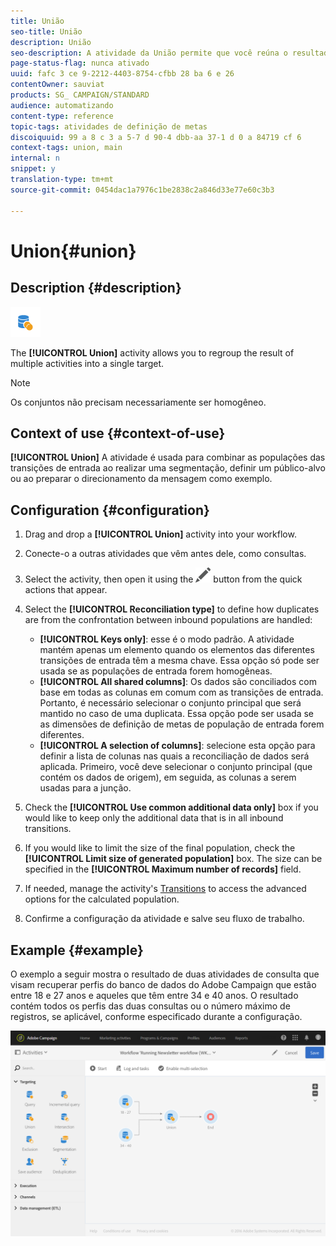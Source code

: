 ```yaml
---
title: União
seo-title: União
description: União
seo-description: A atividade da União permite que você reúna o resultado de várias atividades em um único destino.
page-status-flag: nunca ativado
uuid: fafc 3 ce 9-2212-4403-8754-cfbb 28 ba 6 e 26
contentOwner: sauviat
products: SG_ CAMPAIGN/STANDARD
audience: automatizando
content-type: reference
topic-tags: atividades de definição de metas
discoiquuid: 99 a 8 c 3 a 5-7 d 90-4 dbb-aa 37-1 d 0 a 84719 cf 6
context-tags: union, main
internal: n
snippet: y
translation-type: tm+mt
source-git-commit: 0454dac1a7976c1be2838c2a846d33e77e60c3b3

---
```



# Union{#union}

## Description {#description}

![](assets/union.png)

The **[!UICONTROL Union]** activity allows you to regroup the result of multiple activities into a single target.

>[!NOTE]
>
>Os conjuntos não precisam necessariamente ser homogêneo.

## Context of use {#context-of-use}

**[!UICONTROL Union]** A atividade é usada para combinar as populações das transições de entrada ao realizar uma segmentação, definir um público-alvo ou ao preparar o direcionamento da mensagem como exemplo.

## Configuration {#configuration}

1. Drag and drop a **[!UICONTROL Union]** activity into your workflow.
1. Conecte-o a outras atividades que vêm antes dele, como consultas.
1. Select the activity, then open it using the ![](assets/edit_darkgrey-24px.png) button from the quick actions that appear.
1. Select the **[!UICONTROL Reconciliation type]** to define how duplicates are from the confrontation between inbound populations are handled:

   * **[!UICONTROL Keys only]**: esse é o modo padrão. A atividade mantém apenas um elemento quando os elementos das diferentes transições de entrada têm a mesma chave. Essa opção só pode ser usada se as populações de entrada forem homogêneas.
   * **[!UICONTROL All shared columns]**: Os dados são conciliados com base em todas as colunas em comum com as transições de entrada. Portanto, é necessário selecionar o conjunto principal que será mantido no caso de uma duplicata. Essa opção pode ser usada se as dimensões de definição de metas de população de entrada forem diferentes.
   * **[!UICONTROL A selection of columns]**: selecione esta opção para definir a lista de colunas nas quais a reconciliação de dados será aplicada. Primeiro, você deve selecionar o conjunto principal (que contém os dados de origem), em seguida, as colunas a serem usadas para a junção.

1. Check the **[!UICONTROL Use common additional data only]** box if you would like to keep only the additional data that is in all inbound transitions.
1. If you would like to limit the size of the final population, check the **[!UICONTROL Limit size of generated population]** box. The size can be specified in the **[!UICONTROL Maximum number of records]** field.
1. If needed, manage the activity's [Transitions](../../automating/using/executing-a-workflow.md#managing-an-activity-s-outbound-transitions) to access the advanced options for the calculated population.
1. Confirme a configuração da atividade e salve seu fluxo de trabalho.

## Example {#example}

O exemplo a seguir mostra o resultado de duas atividades de consulta que visam recuperar perfis do banco de dados do Adobe Campaign que estão entre 18 e 27 anos e aqueles que têm entre 34 e 40 anos. O resultado contém todos os perfis das duas consultas ou o número máximo de registros, se aplicável, conforme especificado durante a configuração.

![](assets/wkf_union_example.png)